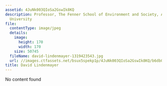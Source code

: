 ```yaml
---
assetid: 4JuNk003QIoSa2GswIk8KQ
description: Professor, The Fenner School of Environment and Society, Australian National
  University
file:
  contentType: image/jpeg
  details:
    image:
      height: 170
      width: 170
    size: 50745
  fileName: david-lindenmayer-1319423543.jpg
  url: //images.ctfassets.net/bsux5spekp1p/4JuNk003QIoSa2GswIk8KQ/b6db07644b6d489f65fb7c61e0bcae70/david-lindenmayer-1319423543.jpg
title: David Lindenmayer
---
```

No content found